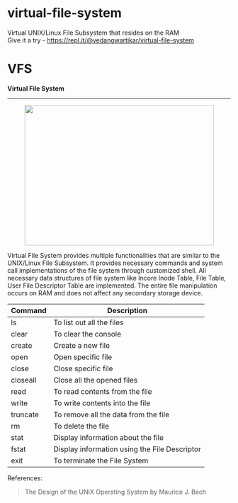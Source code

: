 # virtual-file-system
Virtual UNIX/Linux File Subsystem that resides on the RAM
<br>
Give it a try - https://repl.it/@vedangwartikar/virtual-file-system

# VFS
__Virtual File System__
- - - -

<div align="center">
    <img src="https://github.com/vedangwartikar/virtual-file-system/blob/master/vfs.png" width="427" height="317"/>
</div>

Virtual File System provides multiple functionalities that are similar to the UNIX/Linux File Subsystem. It provides necessary commands and system call implementations of the file system through customized shell. All necessary data structures of file system like Incore Inode Table, File Table, User File Descriptor Table are implemented. The entire file manipulation occurs on RAM and does not affect any secondary storage device.


Command | Description
------- | ------------------------------------------
ls      | To list out all the files
clear   | To clear the console
create  | Create a new file
open    | Open specific file
close   | Close specific file
closeall| Close all the opened files
read    | To read contents from the file
write   | To write contents into the file
truncate| To remove all the data from the file
rm      | To delete the file
stat    | Display information about the file
fstat   | Display information using the File Descriptor
exit    | To terminate the File System


References:
> The Design of the UNIX Operating System by Maurice J. Bach
